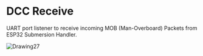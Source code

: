 # DCC Receive
UART port listener to receive incoming MOB (Man-Overboard) Packets from ESP32 Submersion Handler. 


![Drawing27](https://github.com/riverdale-soc/nanorecieve/assets/68623356/34ebe1ff-c3ad-4df4-9e06-9ed761819c43)
